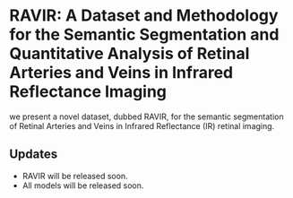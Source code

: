# RAVIR: A Dataset and Methodology for the Semantic Segmentation and Quantitative Analysis of Retinal Arteries and Veins in Infrared Reflectance Imaging

we present a novel dataset, dubbed RAVIR, for the semantic segmentation of Retinal Arteries and Veins in Infrared Reflectance (IR) retinal imaging. 

## Updates
* RAVIR will be released soon. 
* All models will be released soon. 

